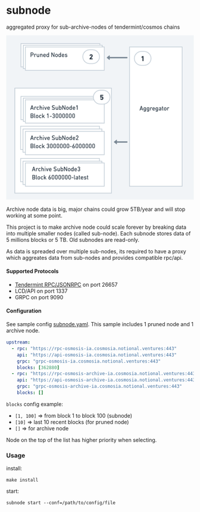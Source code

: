 # subnode
aggregated proxy for sub-archive-nodes of tendermint/cosmos chains

![Subnode Architecture](doc/architecture.png)


Archive node data is big, major chains could grow 5TB/year and will stop working at some point.


This project is to make archive node could scale forever by breaking data into multiple smaller nodes (called sub-node).
Each subnode stores data of 5 millions blocks or 5 TB. Old subnodes are read-only.


As data is spreaded over multiple sub-nodes, its required to have a proxy which aggreates data from sub-nodes and provides compatible rpc/api.


#### Supported Protocols
- [Tendermint RPC/JSONRPC](doc/rpc.md) on port 26657
- LCD/API on port 1337
- GRPC on port 9090



#### Configuration
See sample config [subnode.yaml](subnode.yaml).
This sample includes 1 pruned node and 1 archive node.

```yaml
upstream:
  - rpc: "https://rpc-osmosis-ia.cosmosia.notional.ventures:443"
    api: "https://api-osmosis-ia.cosmosia.notional.ventures:443"
    grpc: "grpc-osmosis-ia.cosmosia.notional.ventures:443"
    blocks: [362880]
  - rpc: "https://rpc-osmosis-archive-ia.cosmosia.notional.ventures:443"
    api: "https://api-osmosis-archive-ia.cosmosia.notional.ventures:443"
    grpc: "grpc-osmosis-archive-ia.cosmosia.notional.ventures:443"
    blocks: []
```

`blocks` config example:
- `[1, 100]` => from block 1 to block 100 (subnode)
- `[10]` => last 10 recent blocks (for pruned node)
- `[]` => for archive node

Node on the top of the list has higher priority when selecting.


### Usage
install:
```console
make install
```


start:
```console
subnode start --conf=/path/to/config/file
```